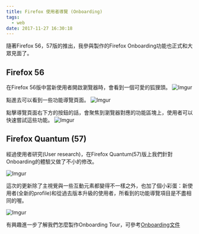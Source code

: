 ```yaml
---
title: Firefox 使用者導覽 (Onboarding)
tags:
  - web
date: 2017-11-27 16:30:18
---
```


隨著Firefox 56，57版的推出，我參與製作的Firefox Onboarding功能也正式和大眾見面了。

## Firefox 56

在Firefox 56版中當新使用者開啟瀏覽器時，會看到一個可愛的狐狸頭。
![Imgur](https://i.imgur.com/5f4I31q.png)

點進去可以看到一些功能導覽頁面。
![Imgur](https://i.imgur.com/WaOb0Fo.png)

點擊導覽頁面右下方的按鈕的話，會聚焦到瀏覽器對應的功能區塊上，使用者可以快速嘗試這些功能。
![Imgur](https://i.imgur.com/JhNp2K4h.png)

## Firefox Quantum (57)

經過使用者研究(User research)，在Firefox Quantum(57)版上我們針對Onboarding的體驗又做了不小的修改。

![Imgur](https://i.imgur.com/EMDXiIX.png)

這次的更新除了主視覺與一些互動元素都變得不一樣之外，也加了個小彩蛋：新使用者(全新的profile)和從過去版本升級的使用者，所看到的功能導覽項目是不盡相同的喔。

![Imgur](https://i.imgur.com/pGmPnM8.png)

有興趣進一步了解我們怎麼製作Onboarding Tour，可參考[Onboarding文件](https://github.com/mozilla/gecko-dev/tree/master/browser/extensions/onboarding)
